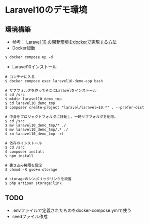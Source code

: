 # Laravel10のデモ環境
## 環境構築
- 参考：
  [Laravel 10 の開発環境をdockerで実現する方法](https://qiita.com/hitotch/items/869070c3a9f474a358ea)
- Docker起動
```
$ docker compose up -d
```
- Laravel10インストール
```.shell
# コンテナに入る
$ docker compose exec laravel10-demo-app bash

# サブフォルダを作ってそこにLaravelをインストール
$ cd /src
$ mkdir laravel10_demo_tmp
$ cd laravel10_demo_tmp
$ composer create-project "laravel/laravel=10.*" . --prefer-dist

# 中身をプロジェクトフォルダに移動し、一時サブフォルダを削除。
$ cd /src
$ mv laravel10_demo_tmp/* ./
$ mv laravel10_demo_tmp/.* ./
$ rm laravel10_demo_tmp -rf

# 依存のインストール
$ cd /src
$ composer install
$ npm install

# 書き込み権限を設定
$ chmod -R guo+w storage

# storageのシンボリックリンクを設置
$ php artisan storage:link
```

## TODO
- .envファイルで定義されたものをdocker-compose.ymlで使う
- seedファイル作成
